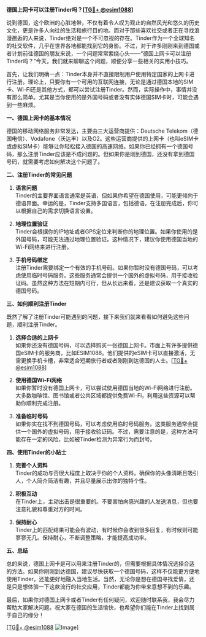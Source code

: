 **德国上网卡可以注册Tinder吗？[[TG💪+ @esim1088](https://t.me/s/esim1088)]**

说到德国，这个欧洲的心脏地带，不仅有着令人叹为观止的自然风光和悠久的历史文化，更是许多人向往的生活和旅行目的地。而对于那些喜欢社交或者正在寻找浪漫邂逅的人来说，Tinder绝对是一个不可忽视的存在。Tinder作为一个全球知名的社交软件，几乎在世界各地都能找到它的身影。不过，对于许多刚刚来到德国或者计划前往德国的朋友来说，一个问题常常萦绕心头——“德国上网卡可以注册Tinder吗？”今天，我们就来聊聊这个问题，顺便分享一些相关的实用小技巧。

首先，让我们明确一点：Tinder本身并不直接限制用户使用特定国家的上网卡进行注册。理论上，只要你有一个可用的互联网连接，无论是通过德国本地的SIM卡、Wi-Fi还是其他方式，都可以尝试注册Tinder。然而，实际操作中，事情并没有那么简单。尤其是当你使用的是外国号码或者没有实体德国SIM卡时，可能会遇到一些麻烦。

**一、德国上网卡的基本情况**

德国的移动网络服务非常发达，主要由三大运营商提供：Deutsche Telekom（德国电信）、Vodafone（沃达丰）以及O2。这些运营商提供的上网卡（也叫eSIM卡或虚拟SIM卡）能够让你轻松接入德国的高速网络。如果你已经拥有一个德国号码，那么注册Tinder应该是不成问题的。但如果你是刚到德国，还没有拿到德国号码，就需要考虑如何解决这个问题了。

**二、注册Tinder的常见问题**

1. **语言问题**  
   Tinder的主要界面语言通常是英语，但如果你希望在德国使用，可能更倾向于德语界面。幸运的是，Tinder支持多国语言，包括德语。在注册完成后，你可以根据自己的需求切换语言设置。

2. **地理位置验证**  
   Tinder会根据你的IP地址或者GPS定位来判断你的地理位置。如果你使用的是外国号码，可能无法通过地理位置验证。这种情况下，建议你使用德国当地的Wi-Fi网络来进行注册。

3. **手机号码绑定**  
   注册Tinder需要绑定一个有效的手机号码。如果你暂时没有德国号码，可以考虑使用临时号码服务。这些服务通常会提供一个国外的虚拟号码，用于接收验证码。虽然这种方法在短期内可行，但从长远来看，还是建议获取一个真实的德国号码。

**三、如何顺利注册Tinder**

既然了解了注册Tinder可能遇到的问题，接下来我们就来看看如何避免这些问题，顺利注册Tinder。

1. **选择合适的上网卡**  
   如果你还没有德国号码，可以选择购买一张德国上网卡。市面上有许多提供德国eSIM卡的服务商，比如ESIM1088。他们提供的eSIM卡可以直接激活，无需更换手机卡槽，非常适合短期旅行者或者刚刚到达德国的人士。[[TG💪+ @esim1088](https://t.me/s/esim1088)]

2. **使用德国Wi-Fi网络**  
   如果你暂时没有德国上网卡，可以尝试使用德国当地的Wi-Fi网络进行注册。大多数咖啡馆、图书馆或者公共区域都提供免费Wi-Fi，利用这些资源可以帮助你顺利完成注册。

3. **准备临时号码**  
   如果你实在找不到德国号码，可以考虑使用临时号码服务。这类服务通常会提供一个国外的虚拟号码，用于接收验证码。不过，需要注意的是，这种方法可能存在一定的风险，比如被Tinder检测为异常行为而封号。

**四、使用Tinder的小贴士**

1. **完善个人资料**  
   Tinder的成功与否很大程度上取决于你的个人资料。确保你的头像清晰且吸引人，个人简介简洁有趣，并且尽量展示出你的独特个性。

2. **积极互动**  
   在Tinder上，主动出击是很重要的。不要害怕向感兴趣的人发送消息，但也要注意礼貌和尊重对方的时间。

3. **保持耐心**  
   Tinder上的匹配结果可能会有波动，有时候你会收到很多回复，有时候则可能寥寥无几。保持耐心，不断调整策略，才能提高成功率。

**五、总结**

总的来说，德国上网卡是可以用来注册Tinder的，但需要根据具体情况选择合适的方法。如果你刚刚到达德国，建议尽快获取一个德国号码，这样不仅能更方便地使用Tinder，还能更好地融入当地生活。当然，无论你是想在德国寻找爱情，还是只是想体验一下这款流行的社交应用，Tinder都能为你带来意想不到的乐趣。

最后，如果你对德国上网卡或者Tinder有任何疑问，欢迎随时联系我，我会尽力帮助大家解决问题。祝大家在德国的生活愉快，也希望你们能在Tinder上找到属于自己的缘分！

[[TG💪+ @esim1088](https://t.me/s/esim1088) ![Image](https://i.postimg.cc/4NQfJmqS/Snipaste-2025-05-13-00-14-12.png)]
